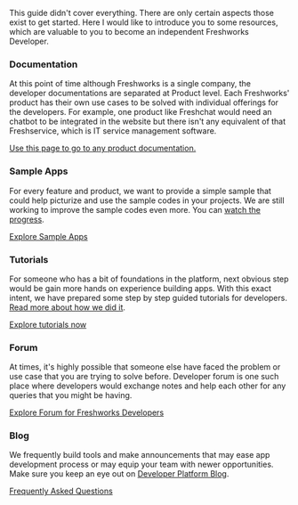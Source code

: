This guide didn't cover everything. There are only certain aspects those exist to get started. Here  I would like to introduce you to some resources, which are valuable to you to become an independent Freshworks Developer.

### Documentation

At this point of time although Freshworks is a single company, the developer documentations are separated at Product level. Each Freshworks' product has their own use cases to be solved with individual offerings for the developers. For example, one product like Freshchat would need an chatbot to be integrated in the website but there isn't any equivalent of that Freshservice, which is IT service management software.

[Use this page to go to any product documentation.](https://developers.freshworks.com/documentation)

### Sample Apps

For every feature and product, we want to provide a simple sample that could help picturize and use the sample codes in your projects. We are still working to improve the sample codes even more. You can [watch the progress](https://github.com/freshworks/marketplace-sample-apps/projects/4).

[Explore Sample Apps](https://github.com/freshworks/marketplace-sample-apps)

### Tutorials

For someone who has a bit of foundations in the platform, next obvious step would be gain more hands on experience building apps. With this exact intent, we have prepared some step by step guided tutorials for developers. [Read more about how we did it](https://medium.com/freshworks-developer-blog/how-we-used-google-codelabs-to-kickstart-developer-training-9d1703a01b92).

[Explore tutorials now](https://developers.freshworks.com/tutorials/)

### Forum

At times, it's highly possible that someone else have faced the problem or use case that you are trying to solve before. Developer forum is one such place where developers would exchange notes and help each other for any queries that you might be having.

[Explore Forum for Freshworks Developers](https://community.developers.freshworks.com/)

### Blog

We frequently build tools and make announcements that may ease app development process or may equip your team with newer opportunities. Make sure you keep an eye out on [Developer Platform Blog](https://medium.com/freshworks-developer-blog).

[Frequently Asked Questions](https://community.developers.freshworks.com/pub/faq)
